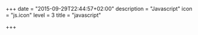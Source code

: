 +++
date = "2015-09-29T22:44:57+02:00"
description = "Javascript"
icon = "js.icon"
level = 3
title = "javascript"

+++

